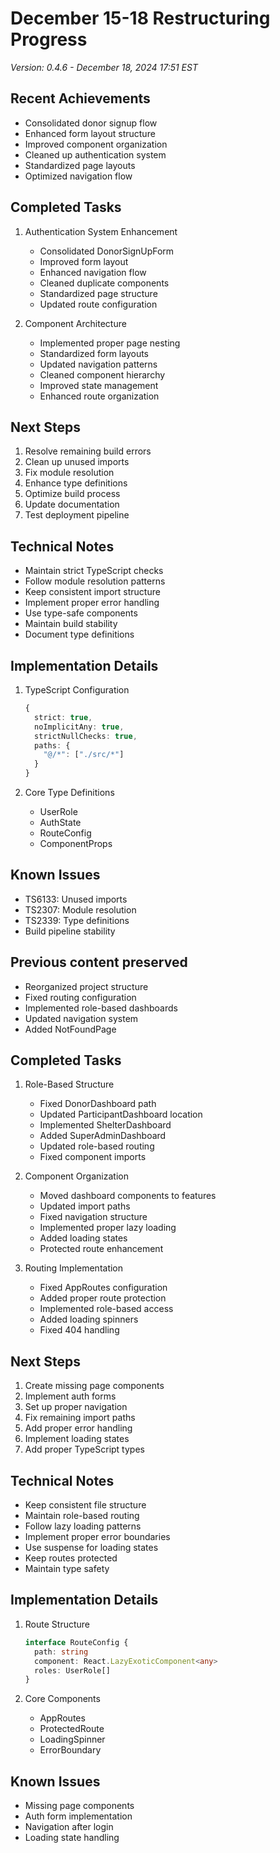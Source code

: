 # December 15-18 Restructuring Progress
*Version: 0.4.6 - December 18, 2024 17:51 EST*

## Recent Achievements
- Consolidated donor signup flow
- Enhanced form layout structure
- Improved component organization
- Cleaned up authentication system
- Standardized page layouts
- Optimized navigation flow

## Completed Tasks
1. Authentication System Enhancement
   - Consolidated DonorSignUpForm
   - Improved form layout
   - Enhanced navigation flow
   - Cleaned duplicate components
   - Standardized page structure
   - Updated route configuration

2. Component Architecture
   - Implemented proper page nesting
   - Standardized form layouts
   - Updated navigation patterns
   - Cleaned component hierarchy
   - Improved state management
   - Enhanced route organization

## Next Steps
1. Resolve remaining build errors
2. Clean up unused imports
3. Fix module resolution
4. Enhance type definitions
5. Optimize build process
6. Update documentation
7. Test deployment pipeline

## Technical Notes
- Maintain strict TypeScript checks
- Follow module resolution patterns
- Keep consistent import structure
- Implement proper error handling
- Use type-safe components
- Maintain build stability
- Document type definitions

## Implementation Details
1. TypeScript Configuration
   ```typescript
   {
     strict: true,
     noImplicitAny: true,
     strictNullChecks: true,
     paths: {
       "@/*": ["./src/*"]
     }
   }
   ```

2. Core Type Definitions
   - UserRole
   - AuthState
   - RouteConfig
   - ComponentProps

## Known Issues
- TS6133: Unused imports
- TS2307: Module resolution
- TS2339: Type definitions
- Build pipeline stability

## Previous content preserved
- Reorganized project structure
- Fixed routing configuration
- Implemented role-based dashboards
- Updated navigation system
- Added NotFoundPage

## Completed Tasks
1. Role-Based Structure
   - Fixed DonorDashboard path
   - Updated ParticipantDashboard location
   - Implemented ShelterDashboard
   - Added SuperAdminDashboard
   - Updated role-based routing
   - Fixed component imports

2. Component Organization
   - Moved dashboard components to features
   - Updated import paths
   - Fixed navigation structure
   - Implemented proper lazy loading
   - Added loading states
   - Protected route enhancement

3. Routing Implementation
   - Fixed AppRoutes configuration
   - Added proper route protection
   - Implemented role-based access
   - Added loading spinners
   - Fixed 404 handling

## Next Steps
1. Create missing page components
2. Implement auth forms
3. Set up proper navigation
4. Fix remaining import paths
5. Add proper error handling
6. Implement loading states
7. Add proper TypeScript types

## Technical Notes
- Keep consistent file structure
- Maintain role-based routing
- Follow lazy loading patterns
- Implement proper error boundaries
- Use suspense for loading states
- Keep routes protected
- Maintain type safety

## Implementation Details
1. Route Structure
   ```typescript
   interface RouteConfig {
     path: string
     component: React.LazyExoticComponent<any>
     roles: UserRole[]
   }
   ```

2. Core Components
   - AppRoutes
   - ProtectedRoute
   - LoadingSpinner
   - ErrorBoundary

## Known Issues
- Missing page components
- Auth form implementation
- Navigation after login
- Loading state handling
